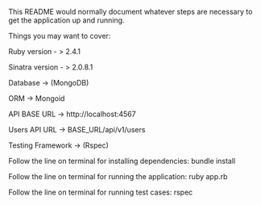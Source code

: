 This README would normally document whatever steps are necessary to get the application up and running.

Things you may want to cover:

Ruby version - > 2.4.1

Sinatra version - > 2.0.8.1

Database -> (MongoDB)

ORM -> Mongoid

API BASE URL -> http://localhost:4567

Users API URL -> BASE_URL/api/v1/users

Testing Framework -> (Rspec)

Follow the line on terminal for installing dependencies: bundle install

Follow the line on terminal for running the application: ruby app.rb

Follow the line on terminal for running test cases: rspec